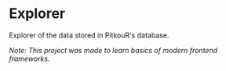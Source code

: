 # Explorer

Explorer of the data stored in PitkouR's database.

*Note: This project was made to learn basics of modern frontend frameworks.*
